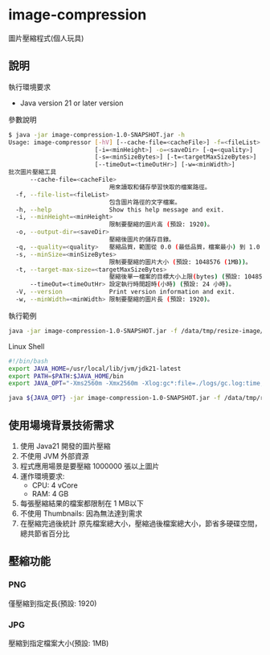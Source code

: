 # image-compression
圖片壓縮程式(個人玩具)


## 說明

執行環境要求

* Java version 21 or later version

參數說明

```bash
$ java -jar image-compression-1.0-SNAPSHOT.jar -h 
Usage: image-compressor [-hV] [--cache-file=<cacheFile>] -f=<fileList>
                        [-i=<minHeight>] -o=<saveDir> [-q=<quality>]
                        [-s=<minSizeBytes>] [-t=<targetMaxSizeBytes>]
                        [--timeOut=<timeOutHr>] [-w=<minWidth>]
批次圖片壓縮工具
      --cache-file=<cacheFile>
                            用來讀取和儲存學習快取的檔案路徑。
  -f, --file-list=<fileList>
                            包含圖片路徑的文字檔案。
  -h, --help                Show this help message and exit.
  -i, --minHeight=<minHeight>
                            限制要壓縮的圖片高 (預設: 1920)。
  -o, --output-dir=<saveDir>
                            壓縮後圖片的儲存目錄。
  -q, --quality=<quality>   壓縮品質，範圍從 0.0 (最低品質，檔案最小) 到 1.0 (最高品質，檔案最大) (預設: 0.25)。
  -s, --minSize=<minSizeBytes>
                            限制要壓縮的圖片大小 (預設: 1048576 (1MB))。
  -t, --target-max-size=<targetMaxSizeBytes>
                            壓縮後單一檔案的目標大小上限(bytes) (預設: 1048576,即 1MB)。
      --timeOut=<timeOutHr> 設定執行時間超時(小時) (預設: 24 小時)。
  -V, --version             Print version information and exit.
  -w, --minWidth=<minWidth> 限制要壓縮的圖片長 (預設: 1920)。
```

執行範例

```bash
java -jar image-compression-1.0-SNAPSHOT.jar -f /data/tmp/resize-image/file-list.txt -o /data/tmp/resize-image/result -q 0.25 --timeOut 1
```

Linux Shell

```bash
#!/bin/bash
export JAVA_HOME=/usr/local/lib/jvm/jdk21-latest
export PATH=$PATH:$JAVA_HOME/bin
export JAVA_OPT="-Xms2560m -Xmx2560m -Xlog:gc*:file=./logs/gc.log:time,level,tags:filecount=5,filesize=10m -XX:+UseStringDeduplication -XX:G1HeapRegionSize=8m"

java ${JAVA_OPT} -jar image-compression-1.0-SNAPSHOT.jar -f /data/tmp/resize-image/file-list.txt -o /data/tmp/resize-image/result -q 0.25 --timeOut 1
```


## 使用場境背景技術需求

1. 使用 Java21 開發的圖片壓縮 
2. 不使用 JVM 外部資源 
3. 程式應用場景是要壓縮 1000000 張以上圖片
4. 運作環境要求:
   * CPU: 4 vCore
   * RAM: 4 GB
5. 每張壓縮結果的檔案都限制在 1 MB以下
6. 不使用 Thumbnails: 因為無法達到需求
7. 在壓縮完過後統計 原先檔案總大小，壓縮過後檔案總大小，節省多硬碟空間，總共節省百分比


## 壓縮功能

### PNG

僅壓縮到指定長(預設: 1920)

### JPG

壓縮到指定檔案大小(預設: 1MB)
